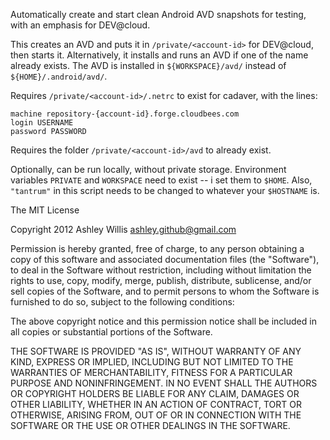 Automatically create and start clean Android AVD snapshots for testing, with
an emphasis for DEV@cloud.

This creates an AVD and puts it in `/private/<account-id>` for DEV@cloud,
then starts it. Alternatively, it installs and runs an AVD if one of the
name already exists. The AVD is installed in `${WORKSPACE}/avd/` instead of
`${HOME}/.android/avd/`.

Requires `/private/<account-id>/.netrc` to exist for cadaver, with the lines:

    machine repository-{account-id}.forge.cloudbees.com
    login USERNAME
    password PASSWORD

Requires the folder `/private/<account-id>/avd` to already exist.

Optionally, can be run locally, without private storage. Environment
variables `PRIVATE` and `WORKSPACE` need to exist -- i set them to `$HOME`.
Also, `"tantrum"` in this script needs to be changed to whatever your
`$HOSTNAME` is.



The MIT License

Copyright 2012 Ashley Willis <ashley.github@gmail.com>

Permission is hereby granted, free of charge, to any person obtaining a copy
of this software and associated documentation files (the "Software"), to deal
in the Software without restriction, including without limitation the rights
to use, copy, modify, merge, publish, distribute, sublicense, and/or sell
copies of the Software, and to permit persons to whom the Software is
furnished to do so, subject to the following conditions:

The above copyright notice and this permission notice shall be included in
all copies or substantial portions of the Software.

THE SOFTWARE IS PROVIDED "AS IS", WITHOUT WARRANTY OF ANY KIND, EXPRESS OR
IMPLIED, INCLUDING BUT NOT LIMITED TO THE WARRANTIES OF MERCHANTABILITY,
FITNESS FOR A PARTICULAR PURPOSE AND NONINFRINGEMENT. IN NO EVENT SHALL THE
AUTHORS OR COPYRIGHT HOLDERS BE LIABLE FOR ANY CLAIM, DAMAGES OR OTHER
LIABILITY, WHETHER IN AN ACTION OF CONTRACT, TORT OR OTHERWISE, ARISING FROM,
OUT OF OR IN CONNECTION WITH THE SOFTWARE OR THE USE OR OTHER DEALINGS IN
THE SOFTWARE.
